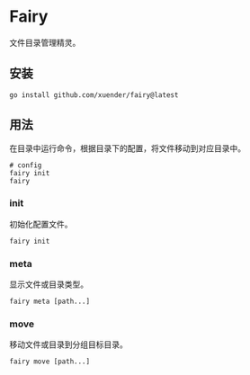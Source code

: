 # Fairy

文件目录管理精灵。

## 安装

```shell
go install github.com/xuender/fairy@latest
```

## 用法

在目录中运行命令，根据目录下的配置，将文件移动到对应目录中。

```shell
# config
fairy init
fairy
```

### init

初始化配置文件。

```shell
fairy init
```

### meta

显示文件或目录类型。

```shell
fairy meta [path...]
```

### move

移动文件或目录到分组目标目录。

```shell
fairy move [path...]
```
